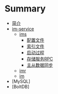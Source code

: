 # Summary

* [简介](README.md)
* [im-service](im-service/README.md)
  * [ims](im-service/ims/ims.md)
    * [配置文件](im-service/ims/configuration.md)
    * [索引文件](im-service/ims/index.md)
    * [启动过程](im-service/ims/boot.md)
    * [存储服务RPC](im-service/ims/rpc.md)
    * [主从数据同步](im-service/ims/master-slaver-sync.md)
  * [imr](im-service/imr/imr.md)
  * [im](im-service/im/im.md)
* [MySQL]
* [BoltDB]

